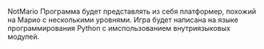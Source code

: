 NotMario
Программа будет представлять из себя платформер, похожий на Марио с несколькими уровнями. Игра будет написана на языке программирования Python с имспользованием внутриязыковых модулей.

